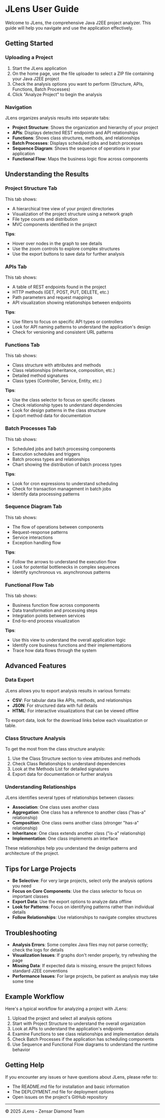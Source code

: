# JLens User Guide

Welcome to JLens, the comprehensive Java J2EE project analyzer. This guide will help you navigate and use the application effectively.

## Getting Started

### Uploading a Project

1. Start the JLens application
2. On the home page, use the file uploader to select a ZIP file containing your Java J2EE project
3. Check the analysis options you want to perform (Structure, APIs, Functions, Batch Processes)
4. Click "Analyze Project" to begin the analysis

### Navigation

JLens organizes analysis results into separate tabs:

- **Project Structure**: Shows the organization and hierarchy of your project
- **APIs**: Displays detected REST endpoints and API relationships
- **Functions**: Shows class structures, methods, and relationships
- **Batch Processes**: Displays scheduled jobs and batch processes
- **Sequence Diagram**: Shows the sequence of operations in your application
- **Functional Flow**: Maps the business logic flow across components

## Understanding the Results

### Project Structure Tab

This tab shows:

- A hierarchical tree view of your project directories
- Visualization of the project structure using a network graph
- File type counts and distribution
- MVC components identified in the project

**Tips**:
- Hover over nodes in the graph to see details
- Use the zoom controls to explore complex structures
- Use the export buttons to save data for further analysis

### APIs Tab

This tab shows:

- A table of REST endpoints found in the project
- HTTP methods (GET, POST, PUT, DELETE, etc.)
- Path parameters and request mappings
- API visualization showing relationships between endpoints

**Tips**:
- Use filters to focus on specific API types or controllers
- Look for API naming patterns to understand the application's design
- Check for versioning and consistent URL patterns

### Functions Tab

This tab shows:

- Class structure with attributes and methods
- Class relationships (inheritance, composition, etc.)
- Detailed method signatures
- Class types (Controller, Service, Entity, etc.)

**Tips**:
- Use the class selector to focus on specific classes
- Check relationship types to understand dependencies
- Look for design patterns in the class structure
- Export method data for documentation

### Batch Processes Tab

This tab shows:

- Scheduled jobs and batch processing components
- Execution schedules and triggers
- Batch process types and relationships
- Chart showing the distribution of batch process types

**Tips**:
- Look for cron expressions to understand scheduling
- Check for transaction management in batch jobs
- Identify data processing patterns

### Sequence Diagram Tab

This tab shows:

- The flow of operations between components
- Request-response patterns
- Service interactions
- Exception handling flow

**Tips**:
- Follow the arrows to understand the execution flow
- Look for potential bottlenecks in complex sequences
- Identify synchronous vs. asynchronous patterns

### Functional Flow Tab

This tab shows:

- Business function flow across components
- Data transformation and processing steps
- Integration points between services
- End-to-end process visualization

**Tips**:
- Use this view to understand the overall application logic
- Identify core business functions and their implementations
- Trace how data flows through the system

## Advanced Features

### Data Export

JLens allows you to export analysis results in various formats:

- **CSV**: For tabular data like APIs, methods, and relationships
- **JSON**: For structured data with full details
- **HTML**: For interactive visualizations that can be viewed offline

To export data, look for the download links below each visualization or table.

### Class Structure Analysis

To get the most from the class structure analysis:

1. Use the Class Structure section to view attributes and methods
2. Check Class Relationships to understand dependencies
3. Look at the Methods List for detailed signatures
4. Export data for documentation or further analysis

### Understanding Relationships

JLens identifies several types of relationships between classes:

- **Association**: One class uses another class
- **Aggregation**: One class has a reference to another class ("has-a" relationship)
- **Composition**: One class owns another class (stronger "has-a" relationship)
- **Inheritance**: One class extends another class ("is-a" relationship)
- **Implementation**: One class implements an interface

These relationships help you understand the design patterns and architecture of the project.

## Tips for Large Projects

- **Be Selective**: For very large projects, select only the analysis options you need
- **Focus on Core Components**: Use the class selector to focus on important classes
- **Export Data**: Use the export options to analyze data offline
- **Look for Patterns**: Focus on identifying patterns rather than individual details
- **Follow Relationships**: Use relationships to navigate complex structures

## Troubleshooting

- **Analysis Errors**: Some complex Java files may not parse correctly; check the logs for details
- **Visualization Issues**: If graphs don't render properly, try refreshing the page
- **Missing Data**: If expected data is missing, ensure the project follows standard J2EE conventions
- **Performance Issues**: For large projects, be patient as analysis may take some time

## Example Workflow

Here's a typical workflow for analyzing a project with JLens:

1. Upload the project and select all analysis options
2. Start with Project Structure to understand the overall organization
3. Look at APIs to understand the application's endpoints
4. Examine Functions to see class relationships and implementation details
5. Check Batch Processes if the application has scheduling components
6. Use Sequence and Functional Flow diagrams to understand the runtime behavior

## Getting Help

If you encounter any issues or have questions about JLens, please refer to:

- The README.md file for installation and basic information
- The DEPLOYMENT.md file for deployment options
- Open issues on the project's GitHub repository

---

© 2025 JLens - Zensar Diamond Team